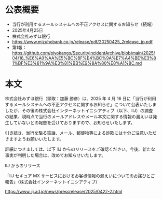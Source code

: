 # 公表概要
- 当行が利用するメールシステムへの不正アクセスに関するお知らせ（続報） 
- 2025年4月25日
- 株式会社みずほ銀行
- https://www.mizuhobank.co.jp/release/pdf/20250425_2release_jp.pdf
- 第1報：https://github.com/piyokango/SecurityIncidentArchive/blob/main/2025/04/16_%E6%A0%AA%E5%BC%8F%E4%BC%9A%E7%A4%BE%E3%81%BF%E3%81%9A%E3%81%BB%E9%8A%80%E8%A1%8C.md

# 本文
株式会社みずほ銀行（頭取：加藤 勝彦）は、2025 年 4 月 16 日に「当行が利用するメールシステムへの不正アクセスに関するお知らせ」について公表いたしましたが、その後の株式会社インターネットイニシアティブ（以下、IIJ）の調査の結果、現時点で当行のメールアドレスやメール本文に関する情報の漏えいは発生していないとの報告を受けておりますので、お知らせいたします。

引き続き、当行を騙る電話、メール、郵便物等による詐欺には十分ご注意いただきますようお願いいたします。

詳細につきましては、以下 IIJ からのリリースをご確認ください。今後、新たな事実が判明した場合は、改めてお知らせいたします。

IIJ からのリリース

「IIJ セキュア MX サービスにおけるお客様情報の漏えいについてのお詫びとご報告」（株式会社インターネットイニシアティブ）

https://www.iij.ad.jp/news/pressrelease/2025/0422-2.html
